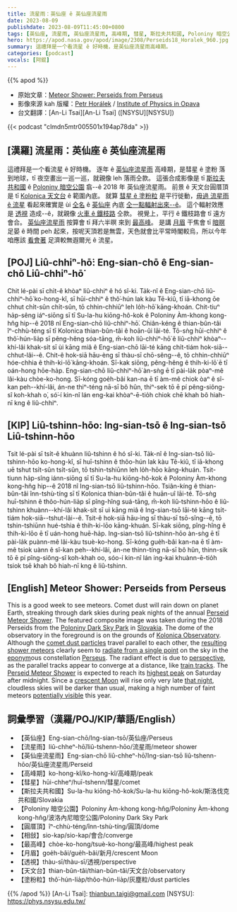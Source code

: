 ```yaml
---
title: 流星雨：英仙座 ê 英仙座流星雨
date: 2023-08-09
publishdate: 2023-08-09T11:45:00+0800
tags: [英仙座, 流星雨, 英仙座流星雨, 高峰期, 彗星, 斯拉夫共和國, Poloniny 暗空公園, 天文台, 圓厝頂, 會合, 最高峰, 月眉, 透視, 塗粉粒]
hero: https://apod.nasa.gov/apod/image/2308/Perseids18_Horalek_960.jpg
summary: 這禮拜是一个看流星 ê 好時機，是英仙座流星雨高峰期。
categories: [podcast]
vocals: [阿錕]
---
```


{{% apod %}}

- 原始文章：[Meteor Shower: Perseids from Perseus](https://apod.nasa.gov/apod/ap230809.html)
- 影像來源 kah 版權：[Petr Horálek](https://www.petrhoralek.com/#about-1) / [Institute of Physics in Opava](https://www.slu.cz/phys/en/)
- 台文翻譯：[An-Li Tsai][An-Li Tsai] ([NSYSU][NSYSU])

{{< podcast "clmdn5mtr005501x194ap78da" >}}

## [漢羅] 流星雨：英仙座 ê 英仙座流星雨
這禮拜是一个看流星 ê 好時機。
逐年 ê [英仙座流星雨][Perseid Meteor Shower] 高峰期，是彗星 ê 塗粉 落到地球，tī 夜空畫出一巡一巡，就親像 leh 落雨仝款。
這張合成影像是 tī [斯拉夫共和國][Slovakia] ê [Poloniny 暗空公園][Poloniny Dark Sky Park] 翕--ê 2018 年 英仙座流星雨。
前景 ê 天文台圓厝頂是 tī [Kolonica 天文台][Kolonica Observatory] ê 範圍內底。
就算 [彗星 ê 塗粉粒][comet dust particles] 是平行徙動，[毋過 流星雨 ê 流星][resulting shower meteors] 看起來確實是 ùi [仝名][eponym] ê [英仙座][Perseus] 內底 [仝一點輻射出來--ê][radiate from a single point]。
這个輻射效應是 [透視][perspective] 造成--ê，就親像 [火車 ê 鐵枝路][train tracks] 仝款。
視覺上，平行 ê 鐵枝路會 tī 遠方會合。
[英仙座流星雨][Perseid Meteor Shower] 按算會 tī 拜六半暝 來到 [最高峰][highest peak]。
是講 [月眉][crescent Moon] 干焦會 tī [暗暝][that night] 足晏 ê 時間 peh 起來，按呢天頂若是無雲，天色就會比平常時閣較烏，所以今年咱應該 [看會著][potentially visible] 足濟較無遐爾光 ê 流星。

## [POJ] Liû-chhiⁿ-hō͘: Eng-sian-chō ê Eng-sian-chō Liû-chhiⁿ-hō͘
Chit lé-pài sī chi̍t-ê khòaⁿ liû-chhiⁿ ê hó sî-ki.
Ta̍k-nî ê Eng-sian-chō liû-chhiⁿ-hō͘ ko-hong-kî, sī hūi-chhiⁿ ê thô͘-hún lak kàu Tē-kiû, tī iā-khong ōe chhut chi̍t-sûn chi̍t-sûn, tō chhin-chhiūⁿ leh lo̍h-hō͘ kāng-khoán.
Chit-tiuⁿ ha̍p-sêng iáⁿ-siōng sī tī Su-la-hu kiōng-hô-kok ê Poloniny Àm-khong kong-hn̂g hip--ê 2018 nî Eng-sian-chō liû-chhiⁿ-hō͘.
Chiân-kéng ê thian-bûn-tâi îⁿ-chhù-téng sī tī Kolonica thian-bûn-tâi ê hoān-ûi lāi-té.
Tō-sǹg hūi-chhiⁿ ê thô͘-hún-lia̍p sī pêng-hêng sóa-tāng, m̄-koh liû-chhiⁿ-hō͘ ê liû-chhiⁿ khòaⁿ--khí-lâi khak-si̍t sī ùi kāng miâ ê Eng-sian-chō lāi-té kāng chi̍t-tiám hok-siā--chhut-lâi--ê.
Chit-ê hok-siā hāu-èng sī thàu-sī chō-sêng--ê, tō chhin-chhiūⁿ hóe-chhia ê thih-ki-lō͘ kāng-khoán.
Sī-kak siōng, pêng-hêng ê thih-ki-lō͘ ē tī oán-hong hōe-ha̍p.
Eng-sian-chō liû-chhiⁿ-hō͘ àn-sǹg ē tī pài-la̍k pòaⁿ-mê lâi-kàu chòe-ko-hong.
Sī-kóng goe̍h-bâi kan-na ē tī àm-mê chiok òaⁿ ê sî-kan peh--khí-lâi, án-ne thiⁿ-téng nā-sī bô hûn, thiⁿ-sek tō ē pí pêng-siông-sî koh-khah o͘, só͘-í kin-nî lán eng-kai khòaⁿ-ē-tio̍h chiok chē khah bô hiah-nī kng ê liû-chhiⁿ.

## [KIP] Liû-tshinn-hōo: Ing-sian-tsō ê Ing-sian-tsō Liû-tshinn-hōo
Tsit lé-pài sī tsi̍t-ê khuànn liû-tshinn ê hó sî-ki.
Ta̍k-nî ê Ing-sian-tsō liû-tshinn-hōo ko-hong-kî, sī huī-tshinn ê thôo-hún lak kàu Tē-kiû, tī iā-khong uē tshut tsi̍t-sûn tsi̍t-sûn, tō tshin-tshiūnn leh lo̍h-hōo kāng-khuán.
Tsit-tiunn ha̍p-sîng iánn-siōng sī tī Su-la-hu kiōng-hô-kok ê Poloniny Àm-khong kong-hn̂g hip--ê 2018 nî Ing-sian-tsō liû-tshinn-hōo.
Tsiân-kíng ê thian-bûn-tâi înn-tshù-tíng sī tī Kolonica thian-bûn-tâi ê huān-uî lāi-té.
Tō-sǹg huī-tshinn ê thôo-hún-lia̍p sī pîng-hîng suá-tāng, m̄-koh liû-tshinn-hōo ê liû-tshinn khuànn--khí-lâi khak-si̍t sī uì kāng miâ ê Ing-sian-tsō lāi-té kāng tsi̍t-tiám hok-siā--tshut-lâi--ê.
Tsit-ê hok-siā hāu-ìng sī thàu-sī tsō-sîng--ê, tō tshin-tshiūnn hué-tshia ê thih-ki-lōo kāng-khuán.
Sī-kak siōng, pîng-hîng ê thih-ki-lōo ē tī uán-hong huē-ha̍p.
Ing-sian-tsō liû-tshinn-hōo àn-sǹg ē tī pài-la̍k puànn-mê lâi-kàu tsuè-ko-hong.
Sī-kóng gue̍h-bâi kan-na ē tī àm-mê tsiok uànn ê sî-kan peh--khí-lâi, án-ne thinn-tíng nā-sī bô hûn, thinn-sik tō ē pí pîng-siông-sî koh-khah oo, sóo-í kin-nî lán ing-kai khuànn-ē-tio̍h tsiok tsē khah bô hiah-nī kng ê liû-tshinn.

## [English] Meteor Shower: Perseids from Perseus
This is a good week to see meteors.
Comet dust will rain down on planet Earth, streaking through dark skies during peak nights of the annual [Perseid Meteor Shower][Perseid Meteor Shower].
The featured composite image was taken during the 2018 Perseids from the [Poloniny Dark Sky Park][Poloniny Dark Sky Park] in [Slovakia][Slovakia].
The dome of the observatory in the foreground is on the grounds of [Kolonica Observatory][Kolonica Observatory].
Although the [comet dust particles][comet dust particles] travel parallel to each other, the [resulting shower meteors][resulting shower meteors] clearly seem to [radiate from a single point][radiate from a single point] on the sky in the [eponym][eponym]ous constellation [Perseus][Perseus].
The radiant effect is due to [perspective][perspective], as the parallel tracks appear to converge at a distance, like [train tracks][train tracks].
The [Perseid Meteor Shower][Perseid Meteor Shower] is expected to reach its [highest peak][highest peak] on Saturday after midnight.
Since a [crescent Moon][crescent Moon] will rise only very late [that night][that night], cloudless skies will be darker than usual, making a high number of faint meteors [potentially visible][potentially visible] this year.

## 詞彙學習（漢羅/POJ/KIP/華語/English）
- 【英仙座】Eng-sian-chō/Ing-sian-tsō/英仙座/Perseus
- 【流星雨】liû-chheⁿ-hō͘/liû-tshenn-hōo/流星雨/meteor shower
- 【英仙座流星雨】Eng-sian-chō liû-chheⁿ-hō͘/Ing-sian-tsō liû-tshenn-hōo/英仙座流星雨/Perseid
- 【高峰期】ko-hong-kî/ko-hong-kî/高峰期/peak
- 【彗星】hūi-chheⁿ/huī-tshenn/彗星/comet
- 【斯拉夫共和國】Su-la-hu kiōng-hô-kok/Su-la-hu kiōng-hô-kok/斯洛伐克共和國/Slovakia
- 【Poloniny 暗空公園】Poloniny Àm-khong kong-hn̂g/Poloniny Àm-khong kong-hn̂g/波洛內尼暗空公園/Poloniny Dark Sky Park
- 【圓厝頂】îⁿ-chhù-téng/înn-tshù-tíng/圓頂/dome
- 【相敆】sio-kap/sio-kap/會合/converge
- 【最高峰】chòe-ko-hong/tsuè-ko-hong/最高峰/highest peak
- 【月眉】goe̍h-bâi/gue̍h-bâi/新月/crescent Moon
- 【透視】thàu-sī/thàu-sī/透視/perspective
- 【天文台】thian-bûn-tâi/thian-bûn-tâi/天文台/observatory
- 【塗粉粒】thô͘-hún-lia̍p/thôo-hún-lia̍p/灰塵粒/dust particles

{{% /apod %}}
[An-Li Tsai]: thianbun.taigi@gmail.com
[NSYSU]: https://phys.nsysu.edu.tw/

[copyright]: https://apod.nasa.gov/apod/fap/lib/about_apod.html#srapply
[License]: https://creativecommons.org/licenses/by/2.0/

[Perseid Meteor Shower]:https://apod.nasa.gov/apod/ap180808.html
[Poloniny Dark Sky Park]:https://en.wikipedia.org/wiki/Poloniny_Dark-Sky_Park
[Slovakia]:https://en.wikipedia.org/wiki/Slovakia
[Kolonica Observatory]:https://www.youtube.com/watch?v=3HpMVwLGwOI
[comet dust particles]:https://www.universetoday.com/88094/the-perseids-why-is-there-a-meteor-shower/
[resulting shower meteors]:https://solarsystem.nasa.gov/asteroids-comets-and-meteors/meteors-and-meteorites/perseids/in-depth/
[radiate from a single point]:https://en.wikipedia.org/wiki/Radiant_(meteor_shower)
[eponym]:https://en.wikipedia.org/wiki/Eponym
[Perseus]:https://en.wikipedia.org/wiki/Perseus_(constellation)
[perspective]:https://i.pinimg.com/236x/64/fa/a3/64faa39143ee4aeff8cce3b7e452f4df--forced-perspective.jpg
[train tracks]:http://en.es-static.us/upl/2010/12/railroad-tracks-converge-shutterstock-e1367591337388.jpg
[Perseid Meteor Shower]:https://www.jpl.nasa.gov/video/details.php?id=1584
[highest peak]:https://www.omlet.us/images/originals/cat_on_high_perch.jpg
[crescent Moon]:https://apod.nasa.gov/apod/ap230527.html
[that night]:https://www.amsmeteors.org/2023/08/viewing-the-perseid-meteor-shower-in-2023/
[potentially visible]:https://solarsystem.nasa.gov/skywatching/whats-up/

